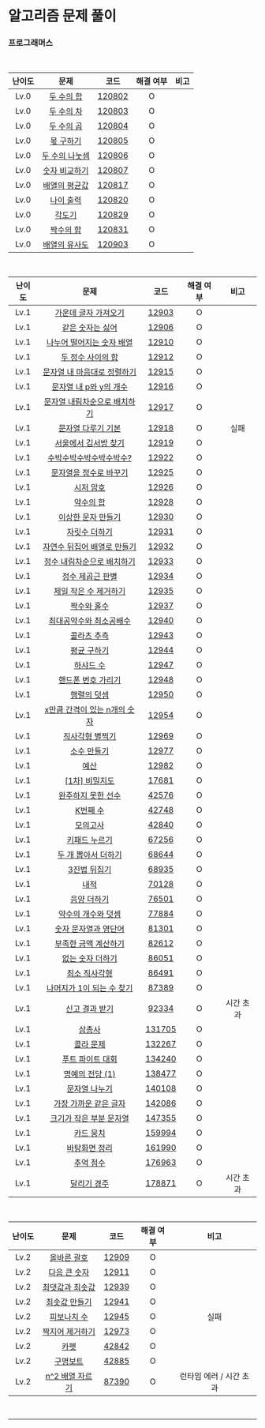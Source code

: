 # 알고리즘 문제 풀이

### 프로그래머스

<br />

| 난이도 |                                    문제                                     |                                                코드                                                 | 해결 여부 | 비고 |
| :----: | :-------------------------------------------------------------------------: | :-------------------------------------------------------------------------------------------------: | :-------: | :--: |
|  Lv.0  |   [두 수의 합](https://programmers.co.kr/learn/courses/30/lessons/120802)   | [120802](https://github.com/ParkGana/algorithm-javascript/blob/master/programmers/level0/120802.js) |     O     |      |
|  Lv.0  |   [두 수의 차](https://programmers.co.kr/learn/courses/30/lessons/120803)   | [120803](https://github.com/ParkGana/algorithm-javascript/blob/master/programmers/level0/120803.js) |     O     |      |
|  Lv.0  |   [두 수의 곱](https://programmers.co.kr/learn/courses/30/lessons/120804)   | [120804](https://github.com/ParkGana/algorithm-javascript/blob/master/programmers/level0/120804.js) |     O     |      |
|  Lv.0  |   [몫 구하기](https://programmers.co.kr/learn/courses/30/lessons/120805)    | [120805](https://github.com/ParkGana/algorithm-javascript/blob/master/programmers/level0/120805.js) |     O     |      |
|  Lv.0  | [두 수의 나눗셈](https://programmers.co.kr/learn/courses/30/lessons/120806) | [120806](https://github.com/ParkGana/algorithm-javascript/blob/master/programmers/level0/120806.js) |     O     |      |
|  Lv.0  | [숫자 비교하기](https://programmers.co.kr/learn/courses/30/lessons/120807)  | [120807](https://github.com/ParkGana/algorithm-javascript/blob/master/programmers/level0/120807.js) |     O     |      |
|  Lv.0  | [배열의 평균값](https://programmers.co.kr/learn/courses/30/lessons/120817)  | [120817](https://github.com/ParkGana/algorithm-javascript/blob/master/programmers/level0/120817.js) |     O     |      |
|  Lv.0  |   [나이 출력](https://programmers.co.kr/learn/courses/30/lessons/120820)    | [120820](https://github.com/ParkGana/algorithm-javascript/blob/master/programmers/level0/120820.js) |     O     |      |
|  Lv.0  |     [각도기](https://programmers.co.kr/learn/courses/30/lessons/120829)     | [120829](https://github.com/ParkGana/algorithm-javascript/blob/master/programmers/level0/120829.js) |     O     |      |
|  Lv.0  |   [짝수의 합](https://programmers.co.kr/learn/courses/30/lessons/120831)    | [120831](https://github.com/ParkGana/algorithm-javascript/blob/master/programmers/level0/120831.js) |     O     |      |
|  Lv.0  | [배열의 유사도](https://programmers.co.kr/learn/courses/30/lessons/120903)  | [120903](https://github.com/ParkGana/algorithm-javascript/blob/master/programmers/level0/120903.js) |     O     |      |

<br />

| 난이도 |                                           문제                                           |                                                코드                                                 | 해결 여부 |   비고    |
| :----: | :--------------------------------------------------------------------------------------: | :-------------------------------------------------------------------------------------------------: | :-------: | :-------: |
|  Lv.1  |     [가운데 글자 가져오기](https://programmers.co.kr/learn/courses/30/lessons/12903)     |  [12903](https://github.com/ParkGana/algorithm-javascript/blob/master/programmers/level1/12903.js)  |     O     |           |
|  Lv.1  |       [같은 숫자는 싫어](https://programmers.co.kr/learn/courses/30/lessons/12906)       |  [12906](https://github.com/ParkGana/algorithm-javascript/blob/master/programmers/level1/12906.js)  |     O     |           |
|  Lv.1  |  [나누어 떨어지는 숫자 배열](https://programmers.co.kr/learn/courses/30/lessons/12910)   |  [12910](https://github.com/ParkGana/algorithm-javascript/blob/master/programmers/level1/12910.js)  |     O     |           |
|  Lv.1  |      [두 정수 사이의 합](https://programmers.co.kr/learn/courses/30/lessons/12912)       |  [12912](https://github.com/ParkGana/algorithm-javascript/blob/master/programmers/level1/12912.js)  |     O     |           |
|  Lv.1  | [문자열 내 마음대로 정렬하기](https://programmers.co.kr/learn/courses/30/lessons/12915)  |  [12915](https://github.com/ParkGana/algorithm-javascript/blob/master/programmers/level1/12915.js)  |     O     |           |
|  Lv.1  |    [문자열 내 p와 y의 개수](https://programmers.co.kr/learn/courses/30/lessons/12916)    |  [12916](https://github.com/ParkGana/algorithm-javascript/blob/master/programmers/level1/12916.js)  |     O     |           |
|  Lv.1  | [문자열 내림차순으로 배치하기](https://programmers.co.kr/learn/courses/30/lessons/12917) |  [12917](https://github.com/ParkGana/algorithm-javascript/blob/master/programmers/level1/12917.js)  |     O     |           |
|  Lv.1  |      [문자열 다루기 기본](https://programmers.co.kr/learn/courses/30/lessons/12918)      |  [12918](https://github.com/ParkGana/algorithm-javascript/blob/master/programmers/level1/12918.js)  |     O     |   실패    |
|  Lv.1  |     [서울에서 김서방 찾기](https://programmers.co.kr/learn/courses/30/lessons/12919)     |  [12919](https://github.com/ParkGana/algorithm-javascript/blob/master/programmers/level1/12919.js)  |     O     |           |
|  Lv.1  |   [수박수박수박수박수박수?](https://programmers.co.kr/learn/courses/30/lessons/12922)    |  [12922](https://github.com/ParkGana/algorithm-javascript/blob/master/programmers/level1/12922.js)  |     O     |           |
|  Lv.1  |    [문자열을 정수로 바꾸기](https://programmers.co.kr/learn/courses/30/lessons/12925)    |  [12925](https://github.com/ParkGana/algorithm-javascript/blob/master/programmers/level1/12925.js)  |     O     |           |
|  Lv.1  |          [시저 암호](https://programmers.co.kr/learn/courses/30/lessons/12926)           |  [12926](https://github.com/ParkGana/algorithm-javascript/blob/master/programmers/level1/12926.js)  |     O     |           |
|  Lv.1  |          [약수의 합](https://programmers.co.kr/learn/courses/30/lessons/12928)           |  [12928](https://github.com/ParkGana/algorithm-javascript/blob/master/programmers/level1/12928.js)  |     O     |           |
|  Lv.1  |      [이상한 문자 만들기](https://programmers.co.kr/learn/courses/30/lessons/12930)      |  [12930](https://github.com/ParkGana/algorithm-javascript/blob/master/programmers/level1/12930.js)  |     O     |           |
|  Lv.1  |        [자릿수 더하기](https://programmers.co.kr/learn/courses/30/lessons/12931)         |  [12931](https://github.com/ParkGana/algorithm-javascript/blob/master/programmers/level1/12931.js)  |     O     |           |
|  Lv.1  | [자연수 뒤집어 배열로 만들기](https://programmers.co.kr/learn/courses/30/lessons/12932)  |  [12932](https://github.com/ParkGana/algorithm-javascript/blob/master/programmers/level1/12932.js)  |     O     |           |
|  Lv.1  |  [정수 내림차순으로 배치하기](https://programmers.co.kr/learn/courses/30/lessons/12933)  |  [12933](https://github.com/ParkGana/algorithm-javascript/blob/master/programmers/level1/12933.js)  |     O     |           |
|  Lv.1  |       [정수 제곱근 판별](https://programmers.co.kr/learn/courses/30/lessons/12934)       |  [12934](https://github.com/ParkGana/algorithm-javascript/blob/master/programmers/level1/12934.js)  |     O     |           |
|  Lv.1  |    [제일 작은 수 제거하기](https://programmers.co.kr/learn/courses/30/lessons/12935)     |  [12935](https://github.com/ParkGana/algorithm-javascript/blob/master/programmers/level1/12935.js)  |     O     |           |
|  Lv.1  |         [짝수와 홀수](https://programmers.co.kr/learn/courses/30/lessons/12937)          |  [12937](https://github.com/ParkGana/algorithm-javascript/blob/master/programmers/level1/12937.js)  |     O     |           |
|  Lv.1  |   [최대공약수와 최소공배수](https://programmers.co.kr/learn/courses/30/lessons/12940)    |  [12940](https://github.com/ParkGana/algorithm-javascript/blob/master/programmers/level1/12940.js)  |     O     |           |
|  Lv.1  |         [콜라츠 추측](https://programmers.co.kr/learn/courses/30/lessons/12943)          |  [12943](https://github.com/ParkGana/algorithm-javascript/blob/master/programmers/level1/12943.js)  |     O     |           |
|  Lv.1  |         [평균 구하기](https://programmers.co.kr/learn/courses/30/lessons/12944)          |  [12944](https://github.com/ParkGana/algorithm-javascript/blob/master/programmers/level1/12944.js)  |     O     |           |
|  Lv.1  |          [하샤드 수](https://programmers.co.kr/learn/courses/30/lessons/12947)           |  [12947](https://github.com/ParkGana/algorithm-javascript/blob/master/programmers/level1/12947.js)  |     O     |           |
|  Lv.1  |      [핸드폰 번호 가리기](https://programmers.co.kr/learn/courses/30/lessons/12948)      |  [12948](https://github.com/ParkGana/algorithm-javascript/blob/master/programmers/level1/12948.js)  |     O     |           |
|  Lv.1  |         [행렬의 덧셈](https://programmers.co.kr/learn/courses/30/lessons/12950)          |  [12950](https://github.com/ParkGana/algorithm-javascript/blob/master/programmers/level1/12950.js)  |     O     |           |
|  Lv.1  | [x만큼 간격이 있는 n개의 숫자](https://programmers.co.kr/learn/courses/30/lessons/12954) |  [12954](https://github.com/ParkGana/algorithm-javascript/blob/master/programmers/level1/12954.js)  |     O     |           |
|  Lv.1  |       [직사각형 별찍기](https://programmers.co.kr/learn/courses/30/lessons/12969)        |  [12969](https://github.com/ParkGana/algorithm-javascript/blob/master/programmers/level1/12969.js)  |     O     |           |
|  Lv.1  |         [소수 만들기](https://programmers.co.kr/learn/courses/30/lessons/12977)          |  [12977](https://github.com/ParkGana/algorithm-javascript/blob/master/programmers/level1/12977.js)  |     O     |           |
|  Lv.1  |             [예산](https://programmers.co.kr/learn/courses/30/lessons/12982)             |  [12982](https://github.com/ParkGana/algorithm-javascript/blob/master/programmers/level1/12982.js)  |     O     |           |
|  Lv.1  |        [[1차] 비밀지도](https://programmers.co.kr/learn/courses/30/lessons/17681)        |  [17681](https://github.com/ParkGana/algorithm-javascript/blob/master/programmers/level1/17681.js)  |     O     |           |
|  Lv.1  |      [완주하지 못한 선수](https://programmers.co.kr/learn/courses/30/lessons/42576)      |  [42576](https://github.com/ParkGana/algorithm-javascript/blob/master/programmers/level1/42576.js)  |     O     |           |
|  Lv.1  |           [K번째 수](https://programmers.co.kr/learn/courses/30/lessons/42748)           |  [42748](https://github.com/ParkGana/algorithm-javascript/blob/master/programmers/level1/42748.js)  |     O     |           |
|  Lv.1  |           [모의고사](https://programmers.co.kr/learn/courses/30/lessons/42840)           |  [42840](https://github.com/ParkGana/algorithm-javascript/blob/master/programmers/level1/42840.js)  |     O     |           |
|  Lv.1  |        [키패드 누르기](https://programmers.co.kr/learn/courses/30/lessons/67256)         |  [67256](https://github.com/ParkGana/algorithm-javascript/blob/master/programmers/level1/67256.js)  |     O     |           |
|  Lv.1  |     [두 개 뽑아서 더하기](https://programmers.co.kr/learn/courses/30/lessons/68644)      |  [68644](https://github.com/ParkGana/algorithm-javascript/blob/master/programmers/level1/68644.js)  |     O     |           |
|  Lv.1  |         [3진법 뒤집기](https://programmers.co.kr/learn/courses/30/lessons/68935)         |  [68935](https://github.com/ParkGana/algorithm-javascript/blob/master/programmers/level1/68935.js)  |     O     |           |
|  Lv.1  |             [내적](https://programmers.co.kr/learn/courses/30/lessons/70128)             |  [70128](https://github.com/ParkGana/algorithm-javascript/blob/master/programmers/level1/70128.js)  |     O     |           |
|  Lv.1  |         [음양 더하기](https://programmers.co.kr/learn/courses/30/lessons/76501)          |  [76501](https://github.com/ParkGana/algorithm-javascript/blob/master/programmers/level1/76501.js)  |     O     |           |
|  Lv.1  |      [약수의 개수와 덧셈](https://programmers.co.kr/learn/courses/30/lessons/77884)      |  [77884](https://github.com/ParkGana/algorithm-javascript/blob/master/programmers/level1/77884.js)  |     O     |           |
|  Lv.1  |     [숫자 문자열과 영단어](https://programmers.co.kr/learn/courses/30/lessons/81301)     |  [81301](https://github.com/ParkGana/algorithm-javascript/blob/master/programmers/level1/81301.js)  |     O     |           |
|  Lv.1  |     [부족한 금액 계산하기](https://programmers.co.kr/learn/courses/30/lessons/82612)     |  [82612](https://github.com/ParkGana/algorithm-javascript/blob/master/programmers/level1/82612.js)  |     O     |           |
|  Lv.1  |       [없는 숫자 더하기](https://programmers.co.kr/learn/courses/30/lessons/86051)       |  [86051](https://github.com/ParkGana/algorithm-javascript/blob/master/programmers/level1/86051.js)  |     O     |           |
|  Lv.1  |        [최소 직사각형](https://programmers.co.kr/learn/courses/30/lessons/86491)         |  [86491](https://github.com/ParkGana/algorithm-javascript/blob/master/programmers/level1/86491.js)  |     O     |           |
|  Lv.1  |  [나머지가 1이 되는 수 찾기](https://programmers.co.kr/learn/courses/30/lessons/87389)   |  [87389](https://github.com/ParkGana/algorithm-javascript/blob/master/programmers/level1/87389.js)  |     O     |           |
|  Lv.1  |        [신고 결과 받기](https://programmers.co.kr/learn/courses/30/lessons/92334)        |  [92334](https://github.com/ParkGana/algorithm-javascript/blob/master/programmers/level1/92334.js)  |     O     | 시간 초과 |
|  Lv.1  |           [삼총사](https://programmers.co.kr/learn/courses/30/lessons/131705)            | [131705](https://github.com/ParkGana/algorithm-javascript/blob/master/programmers/level1/131705.js) |     O     |           |
|  Lv.1  |          [콜라 문제](https://programmers.co.kr/learn/courses/30/lessons/132267)          | [132267](https://github.com/ParkGana/algorithm-javascript/blob/master/programmers/level1/132267.js) |     O     |           |
|  Lv.1  |      [푸트 파이트 대회](https://programmers.co.kr/learn/courses/30/lessons/134240)       | [134240](https://github.com/ParkGana/algorithm-javascript/blob/master/programmers/level1/134240.js) |     O     |           |
|  Lv.1  |       [명예의 전당 (1)](https://programmers.co.kr/learn/courses/30/lessons/138477)       | [138477](https://github.com/ParkGana/algorithm-javascript/blob/master/programmers/level1/138477.js) |     O     |           |
|  Lv.1  |        [문자열 나누기](https://programmers.co.kr/learn/courses/30/lessons/140108)        | [140108](https://github.com/ParkGana/algorithm-javascript/blob/master/programmers/level1/140108.js) |     O     |           |
|  Lv.1  |    [가장 가까운 같은 글자](https://programmers.co.kr/learn/courses/30/lessons/142086)    | [142086](https://github.com/ParkGana/algorithm-javascript/blob/master/programmers/level1/142086.js) |     O     |           |
|  Lv.1  |   [크기가 작은 부분 문자열](https://programmers.co.kr/learn/courses/30/lessons/147355)   | [147355](https://github.com/ParkGana/algorithm-javascript/blob/master/programmers/level1/147355.js) |     O     |           |
|  Lv.1  |          [카드 뭉치](https://programmers.co.kr/learn/courses/30/lessons/159994)          | [159994](https://github.com/ParkGana/algorithm-javascript/blob/master/programmers/level1/159994.js) |     O     |           |
|  Lv.1  |        [바탕화면 정리](https://programmers.co.kr/learn/courses/30/lessons/161990)        | [161990](https://github.com/ParkGana/algorithm-javascript/blob/master/programmers/level1/161990.js) |     O     |           |
|  Lv.1  |          [추억 점수](https://programmers.co.kr/learn/courses/30/lessons/176963)          | [176963](https://github.com/ParkGana/algorithm-javascript/blob/master/programmers/level1/176963.js) |     O     |           |
|  Lv.1  |         [달리기 경주](https://programmers.co.kr/learn/courses/30/lessons/178871)         | [178871](https://github.com/ParkGana/algorithm-javascript/blob/master/programmers/level1/178871.js) |     O     | 시간 초과 |

<br />

| 난이도 |                                    문제                                     |                                               코드                                                | 해결 여부 |          비고           |
| :----: | :-------------------------------------------------------------------------: | :-----------------------------------------------------------------------------------------------: | :-------: | :---------------------: |
|  Lv.2  |   [올바른 괄호](https://programmers.co.kr/learn/courses/30/lessons/12909)   | [12909](https://github.com/ParkGana/algorithm-javascript/blob/master/programmers/level2/12909.js) |     O     |                         |
|  Lv.2  |  [다음 큰 숫자](https://programmers.co.kr/learn/courses/30/lessons/12911)   | [12911](https://github.com/ParkGana/algorithm-javascript/blob/master/programmers/level2/12911.js) |     O     |                         |
|  Lv.2  | [최댓값과 최솟값](https://programmers.co.kr/learn/courses/30/lessons/12939) | [12939](https://github.com/ParkGana/algorithm-javascript/blob/master/programmers/level2/12939.js) |     O     |                         |
|  Lv.2  |  [최솟값 만들기](https://programmers.co.kr/learn/courses/30/lessons/12941)  | [12941](https://github.com/ParkGana/algorithm-javascript/blob/master/programmers/level2/12941.js) |     O     |                         |
|  Lv.2  |   [피보나치 수](https://programmers.co.kr/learn/courses/30/lessons/12945)   | [12945](https://github.com/ParkGana/algorithm-javascript/blob/master/programmers/level2/12945.js) |     O     |          실패           |
|  Lv.2  | [짝지어 제거하기](https://programmers.co.kr/learn/courses/30/lessons/12973) | [12973](https://github.com/ParkGana/algorithm-javascript/blob/master/programmers/level2/12973.js) |     O     |                         |
|  Lv.2  |      [카펫](https://programmers.co.kr/learn/courses/30/lessons/42842)       | [42842](https://github.com/ParkGana/algorithm-javascript/blob/master/programmers/level2/42842.js) |     O     |                         |
|  Lv.2  |    [구명보트](https://programmers.co.kr/learn/courses/30/lessons/42885)     | [42885](https://github.com/ParkGana/algorithm-javascript/blob/master/programmers/level2/42885.js) |     O     |                         |
|  Lv.2  | [n^2 배열 자르기](https://programmers.co.kr/learn/courses/30/lessons/87390) | [87390](https://github.com/ParkGana/algorithm-javascript/blob/master/programmers/level2/87390.js) |     O     | 런타임 에러 / 시간 초과 |

<br />

---
